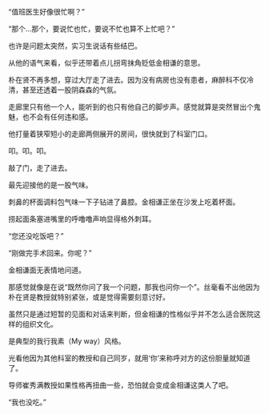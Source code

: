 “值班医生好像很忙啊？”

“那个…那个，要说忙也忙，要说不忙也算不上忙吧？”

也许是问题太突然，实习生说话有些结巴。

从他的语气来看，似乎还带着点儿拐弯抹角贬低金相谦的意思。

朴在贤不再多想，穿过大厅走了进去。因为没有病房也没有患者，麻醉科不仅冷清，甚至还透着一股阴森森的气氛。

走廊里只有他一个人，能听到的也只有他自己的脚步声。感觉就算是突然冒出个鬼魅，也不会有任何违和感。

他打量着狭窄短小的走廊两侧展开的房间，很快就到了科室门口。

叩。叩。叩。

敲了门，走了进去。

最先迎接他的是一股气味。

刺鼻的杯面调料包气味一下子钻进了鼻腔。金相谦正坐在沙发上吃着杯面。

捞起面条塞进嘴里的呼噜噜声响显得格外刺耳。

“您还没吃饭吧？”

“刚做完手术回来。你呢？”

金相谦面无表情地问道。

那感觉就像是在说“既然你问了我一个问题，那我也问你一个”。丝毫看不出他因为朴在贤是教授就特别紧张，或是觉得需要刻意讨好。

虽然只是通过短暂的见面和对话来判断，但金相谦的性格似乎并不怎么适合医院这样的组织文化。

是典型的我行我素（My way）风格。

光看他因为其他科室的教授和自己同岁，就用‘你’来称呼对方的这份胆量就知道了。

导师崔秀满教授如果性格再扭曲一些，恐怕就会变成金相谦这类人了吧。

“我也没吃。”